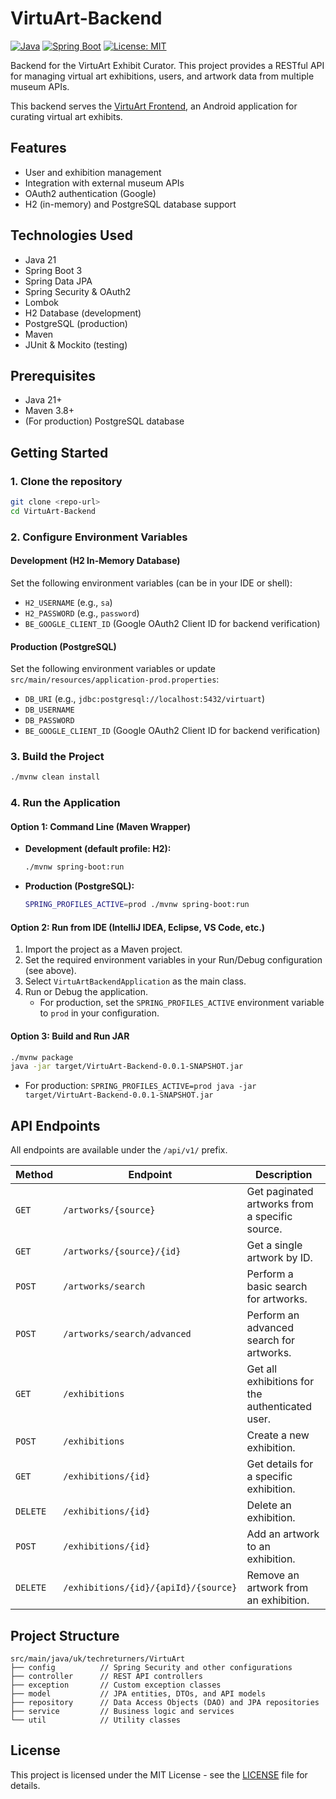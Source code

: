 # VirtuArt-Backend

[![Java](https://img.shields.io/badge/Java-21-blue.svg)](https://www.java.com)
[![Spring Boot](https://img.shields.io/badge/Spring%20Boot-3.x-brightgreen.svg)](https://spring.io/projects/spring-boot)
[![License: MIT](https://img.shields.io/badge/License-MIT-yellow.svg)](https://opensource.org/licenses/MIT)

Backend for the VirtuArt Exhibit Curator. This project provides a RESTful API for managing virtual art exhibitions, users, and artwork data from multiple museum APIs.

This backend serves the [VirtuArt Frontend](https://github.com/tchabva/virtuart-frontend), an Android application for curating virtual art exhibits.

## Features
- User and exhibition management
- Integration with external museum APIs
- OAuth2 authentication (Google)
- H2 (in-memory) and PostgreSQL database support

## Technologies Used
- Java 21
- Spring Boot 3
- Spring Data JPA
- Spring Security & OAuth2
- Lombok
- H2 Database (development)
- PostgreSQL (production)
- Maven
- JUnit & Mockito (testing)

## Prerequisites
- Java 21+
- Maven 3.8+
- (For production) PostgreSQL database

## Getting Started

### 1. Clone the repository
```bash
git clone <repo-url>
cd VirtuArt-Backend
```

### 2. Configure Environment Variables

#### Development (H2 In-Memory Database)
Set the following environment variables (can be in your IDE or shell):
- `H2_USERNAME` (e.g., `sa`)
- `H2_PASSWORD` (e.g., `password`)
- `BE_GOOGLE_CLIENT_ID` (Google OAuth2 Client ID for backend verification)

#### Production (PostgreSQL)
Set the following environment variables or update `src/main/resources/application-prod.properties`:
- `DB_URI` (e.g., `jdbc:postgresql://localhost:5432/virtuart`)
- `DB_USERNAME`
- `DB_PASSWORD`
- `BE_GOOGLE_CLIENT_ID` (Google OAuth2 Client ID for backend verification)

### 3. Build the Project
```bash
./mvnw clean install
```

### 4. Run the Application

#### Option 1: Command Line (Maven Wrapper)
- **Development (default profile: H2):**
  ```bash
  ./mvnw spring-boot:run
  ```
- **Production (PostgreSQL):**
  ```bash
  SPRING_PROFILES_ACTIVE=prod ./mvnw spring-boot:run
  ```

#### Option 2: Run from IDE (IntelliJ IDEA, Eclipse, VS Code, etc.)
1. Import the project as a Maven project.
2. Set the required environment variables in your Run/Debug configuration (see above).
3. Select `VirtuArtBackendApplication` as the main class.
4. Run or Debug the application.
   - For production, set the `SPRING_PROFILES_ACTIVE` environment variable to `prod` in your configuration.

#### Option 3: Build and Run JAR
```bash
./mvnw package
java -jar target/VirtuArt-Backend-0.0.1-SNAPSHOT.jar
```
- For production: `SPRING_PROFILES_ACTIVE=prod java -jar target/VirtuArt-Backend-0.0.1-SNAPSHOT.jar`

## API Endpoints
All endpoints are available under the `/api/v1/` prefix.

| Method   | Endpoint                                        | Description                                     |
|----------|-------------------------------------------------|-------------------------------------------------|
| `GET`    | `/artworks/{source}`                            | Get paginated artworks from a specific source.  |
| `GET`    | `/artworks/{source}/{id}`                       | Get a single artwork by ID.                     |
| `POST`   | `/artworks/search`                              | Perform a basic search for artworks.            |
| `POST`   | `/artworks/search/advanced`                     | Perform an advanced search for artworks.        |
| `GET`    | `/exhibitions`                                  | Get all exhibitions for the authenticated user. |
| `POST`   | `/exhibitions`                                  | Create a new exhibition.                        |
| `GET`    | `/exhibitions/{id}`                             | Get details for a specific exhibition.          |
| `DELETE` | `/exhibitions/{id}`                             | Delete an exhibition.                           |
| `POST`   | `/exhibitions/{id}`                             | Add an artwork to an exhibition.                |
| `DELETE` | `/exhibitions/{id}/{apiId}/{source}`            | Remove an artwork from an exhibition.           |

## Project Structure
```
src/main/java/uk/techreturners/VirtuArt
├── config          // Spring Security and other configurations
├── controller      // REST API controllers
├── exception       // Custom exception classes
├── model           // JPA entities, DTOs, and API models
├── repository      // Data Access Objects (DAO) and JPA repositories
├── service         // Business logic and services
└── util            // Utility classes
```

## License
This project is licensed under the MIT License - see the [LICENSE](LICENSE) file for details.